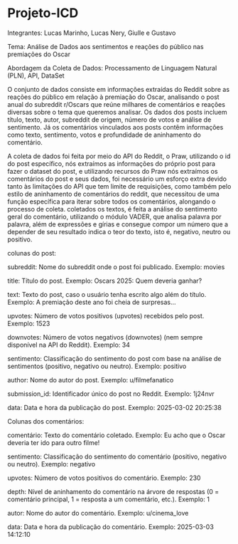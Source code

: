 # Projeto-ICD

Integrantes: Lucas Marinho, Lucas Nery, Giulle e Gustavo

Tema: Análise de Dados aos sentimentos e reações do público nas premiações do Oscar

Abordagem da Coleta de Dados: Processamento de Linguagem Natural (PLN), API, DataSet

O conjunto de dados consiste em informações extraídas do Reddit sobre as reações do público em relação à premiação do Oscar, analisando o post anual do subreddit r/Oscars que reúne milhares de comentários e reações diversas sobre o tema que queremos analisar. Os dados dos posts incluem título, texto, autor, subreddit de origem, número de votos e análise de sentimento. Já os comentários vinculados aos posts contêm informações como texto, sentimento, votos e profundidade de aninhamento do comentário.

A coleta de dados foi feita por meio do API do Reddit, o Praw, utilizando o id do post específico, nós extraímos as informações do próprio post para fazer o dataset do post, e utilizando recursos do Praw nós extraímos os comentários do post e seus dados, foi necessário um esforço extra devido tanto às limitações do API que tem limite de requisições, como também pelo estilo de aninhamento de comentários do reddit, que necessitou de uma função específica para iterar sobre todos os comentários, alongando o processo de coleta. coletados os textos, é feita a análise do sentimento geral do comentário, utilizando o módulo VADER, que analisa palavra por palavra, além de expressões e gírias e consegue compor um número que a depender de seu resultado indica o teor do texto, isto é, negativo, neutro ou positivo.

colunas do post:

subreddit: Nome do subreddit onde o post foi publicado.
Exemplo: movies

title: Título do post.
Exemplo: Oscars 2025: Quem deveria ganhar?

text: Texto do post, caso o usuário tenha escrito algo além do título.
Exemplo: A premiação deste ano foi cheia de surpresas...

upvotes: Número de votos positivos (upvotes) recebidos pelo post.
Exemplo: 1523

downvotes: Número de votos negativos (downvotes) (nem sempre disponível na API do Reddit).
Exemplo: 34

sentimento: Classificação do sentimento do post com base na análise de sentimentos (positivo, negativo ou neutro).
Exemplo: positivo

author: Nome do autor do post.
Exemplo: u/filmefanatico

submission_id: Identificador único do post no Reddit.
Exemplo: 1j24nvr

data: Data e hora da publicação do post.
Exemplo: 2025-03-02 20:25:38

Colunas dos comentários:

comentário: Texto do comentário coletado.
Exemplo: Eu acho que o Oscar deveria ter ido para outro filme!

sentimento: Classificação do sentimento do comentário (positivo, negativo ou neutro).
Exemplo: negativo

upvotes: Número de votos positivos do comentário.
Exemplo: 230

depth: Nível de aninhamento do comentário na árvore de respostas (0 = comentário principal, 1 = resposta a um comentário, etc.).
Exemplo: 1

autor: Nome do autor do comentário.
Exemplo: u/cinema_love

data: Data e hora da publicação do comentário.
Exemplo: 2025-03-03 14:12:10



